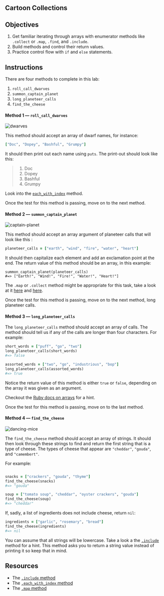 ## Cartoon Collections

## Objectives

1. Get familiar iterating through arrays with enumerator methods like `.collect` or `.map`, `.find`, and `.include`. 
2. Build methods and control their return values.
3. Practice control flow with `if` and `else` statements.

## Instructions

There are four methods to complete in this lab:

1. `roll_call_dwarves`
2. `summon_captain_planet`
3. `long_planeteer_calls`
4. `find_the_cheese`

#### Method 1 — `roll_call_dwarves`

![dwarves](https://s3-us-west-2.amazonaws.com/web-dev-readme-photos/cartoon-collections/dwarves.jpg)

This method should accept an array of dwarf names, for instance:

```ruby
["Doc", "Dopey", "Bashful", "Grumpy"]
```

It should then print out each name using `puts`. The print-out should look like this:

> 1. Doc
> 2. Dopey
> 3. Bashful
> 4. Grumpy

Look into the [`each_with_index`](http://ruby-doc.org/core-2.2.2/Enumerable.html#method-i-each_with_index) method. 

Once the test for this method is passing, move on to the next method.

#### Method 2 — `summon_captain_planet`

![captain-planet](https://s3-us-west-2.amazonaws.com/web-dev-readme-photos/cartoon-collections/captain-planet.jpeg)

This method should accept an array argument of planeteer calls that will look like this
:

```ruby
planeteer_calls = ["earth", "wind", "fire", "water", "heart"]
```

It should then capitalize each element and add an exclamation point at the end. The return value of this method should be an array, in this example:

```
summon_captain_planet(planeteer_calls)
#=> ["Earth!", "Wind!", "Fire!", "Water!", "Heart!"]
```

The `.map` or `.collect` method might be appropriate for this task, take a look at it [here](http://stackoverflow.com/a/12084555/2890716) and [here](http://www.ruby-doc.org/core-2.2.0/Array.html#method-i-map).

Once the test for this method is passing, move on to the next method, long planeteer calls.

#### Method 3 — `long_planeteer_calls`

The `long_planeteer_calls` method should accept an array of calls. The method should tell us if any of the calls are longer than four characters. For example:

```ruby
short_words = ["puff", "go", "two"]
long_planeteer_calls(short_words)
#=> false

assorted_words = ["two", "go", "industrious", "bop"]
long_planeteer_calls(assorted_words)
#=> true
```

Notice the return value of this method is either `true` or `false`, depending on the array it was given as an argument.

Checkout the [Ruby docs on arrays](http://www.ruby-doc.org/core-2.2.2/Array.html) for a hint.

Once the test for this method is passing, move on to the last method.

#### Method 4 — `find_the_cheese`

![dancing-mice](https://s3-us-west-2.amazonaws.com/web-dev-readme-photos/cartoon-collections/cheese.jpg)

The `find_the_cheese` method should accept an array of strings. It should then look through these strings to find and return the first string that is a type of cheese. The types of cheese that appear are  `"cheddar"`, `"gouda"`, and `"camembert"`.

For example:

```ruby

snacks = ["crackers", "gouda", "thyme"]
find_the_cheese(snacks)
#=> "gouda"

soup = ["tomato soup", "cheddar", "oyster crackers", "gouda"]
find_the_cheese(soup)
#=> "cheddar"
```

If, sadly, a list of ingredients does not include cheese, return `nil`:

```ruby
ingredients = ["garlic", "rosemary", "bread"]
find_the_cheese(ingredients)
#=> nil
```

You can assume that all strings will be lowercase. Take a look a the [`.include`](http://www.ruby-doc.org/core-2.2.0/Array.html#method-i-include-3F) method for a hint. This method asks you to return a string value instead of printing it so keep that in mind.

## Resources

* The [`.include` method](http://www.ruby-doc.org/core-2.2.0/Array.html#method-i-include-3F)
* The [`.each_with_index` method](http://ruby-doc.org/core-2.2.0/Enumerable.html#method-i-each_with_index)
* The [`.map` method](http://www.ruby-doc.org/core-2.2.0/Array.html#method-i-map)
